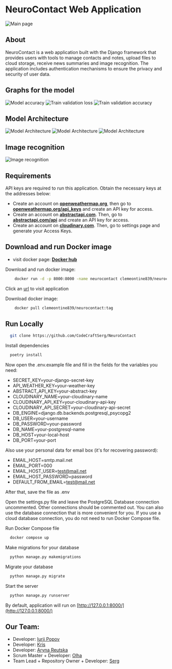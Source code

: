 # NeuroContact Web Application

![Main page](/img_src/main_page.PNG)

## About
NeuroContact is a web application built with the Django framework that provides users with tools to manage contacts and notes, upload files to cloud storage, receive news summaries and image recognition. The application includes authentication mechanisms to ensure the privacy and security of user data.

## Graphs for the model
![Model accuracy](/img_src/model_acc.JPG)
![Train validation loss](/img_src/loss.JPG)
![Train validation accuracy](/img_src/accuracy.JPG)

## Model Architecture
![Model Architecture](/img_src/pr_arch_1.JPG)
![Model Architecture](/img_src/pr_arch_2.JPG)
![Model Architecture](/img_src/pr_arch_3.JPG)

## Image recognition
![Image recognition](/img_src/im_rec.JPG)


## Requirements
API keys are required to run this application. Obtain the necessary keys at the addresses below:
* Create an account on **[openweathermap.org](https://openweathermap.org)**, then go to **[openweathermap.org/api_keys](https://home.openweathermap.org/api_keys)** and create an API key for access.
* Create an account on **[abstractapi.com](https://www.abstractapi.com)**. Then, go to **[abstractapi.com/api](https://app.abstractapi.com/api/ip-geolocation/tester)** and create an API key for access.
* Create an account on **[cloudinary.com](https://cloudinary.com)**. Then, go to settings page and generate your Access Keys.

## Download and run Docker image
* visit docker page: **[Docker hub](https://hub.docker.com/r/clemontine839/neurocontact)**

Download and run docker image:
```bash
    docker run -d -p 8000:8000 -name neurocontact clemeontine839/neurocontact:tag
```
Click an [url](http://207.0.0.1:8000) to visit application

Download docker image:
```bash
    docker pull clemeontine839/neurocontact:tag
```

## Run Locally
```bash
  git clone https://github.com/CodeCraftSerg/NeuroContact
```
Install dependencies
```bash
  poetry install
```
Now open the .env.example file and fill in the fields for the variables you need:
* SECRET_KEY=your-django-secret-key
* API_WEATHER_KEY=your-weather-key
* ABSTRACT_API_KEY=your-abstract-key
* CLOUDINARY_NAME=your-cloudinary-name
* CLOUDINARY_API_KEY=your-cloudinary-api-key
* CLOUDINARY_API_SECRET=your-cloudinary-api-secret
* DB_ENGINE=django.db.backends.postgresql_psycopg2
* DB_USER=your-username
* DB_PASSWORD=your-password
* DB_NAME=your-postgresql-name
* DB_HOST=your-local-host
* DB_PORT=your-port

Also use your personal data for email box (it's for recovering password):
* EMAIL_HOST=smtp.mail.net
* EMAIL_PORT=000
* EMAIL_HOST_USER=test@mail.net
* EMAIL_HOST_PASSWORD=password
* DEFAULT_FROM_EMAIL=test@mail.net

After that, save the file as .env

Open the settings.py file and leave the PostgreSQL Database connection uncommented.
Other connections should be commented out.
You can also use the database connection that is more convenient for you.
If you use a cloud database connection, you do not need to run Docker Compose file.

Run Docker Compose file
```bash
  docker compose up
```
Make migrations for your database
```bash 
  python manage.py makemigrations
```
Migrate your database
```bash 
  python manage.py migrate
```
Start the server
```bash
  python manage.py runserver
```
By default, application will run on [http://127.0.0.1:8000/](http://127.0.0.1:8000/)

## Our Team:
* Developer: [Iurii Popov](https://github.com/ShuguruiUA)
* Developer: [Kris](https://github.com/Krisiris250592)
* Developer: [Aryna Reutska](https://github.com/xrendezvous)
* Scrum Master + Developer: [Olha](https://github.com/HelgaTsar)
* Team Lead + Repository Owner + Developer: [Serg](https://github.com/CodeCraftSerg)